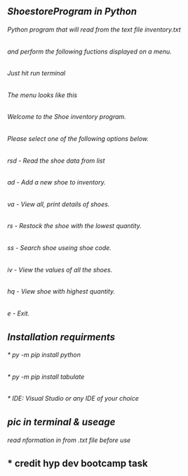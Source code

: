 ## *ShoestoreProgram in Python*

###### _Python program that will read from the text file inventory.txt_
###### _and perform the following fuctions displayed on a menu._
###### _Just hit run terminal_

###### The menu looks like this

######  Welcome to the Shoe inventory program.

###### Please select one of the following options below.

###### rsd - Read the shoe data from list
###### ad - Add a new shoe to inventory.
###### va - View all, print details of shoes.
###### rs - Restock the shoe with the lowest quantity.
###### ss - Search shoe useing shoe code.
###### iv - View the values of all the shoes.
###### hq - View shoe with highest quantity.
###### e  - Exit.

## *Installation requirments*

###### * py -m pip install python
###### * py -m pip install tabulate
###### * IDE: Visual Studio or any IDE of your choice

## *pic in terminal & useage*

###### read nformation in from .txt file before use


## * credit hyp dev bootcamp task
